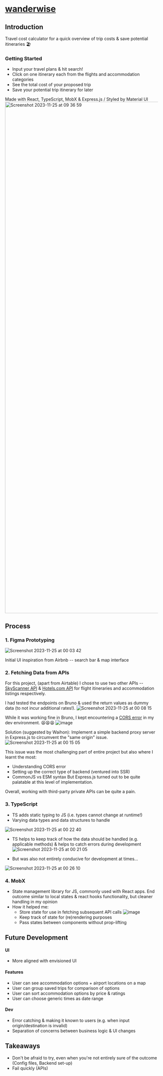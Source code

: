 # [wanderwise](https://wanderwise-psi.vercel.app/)
## Introduction
Travel cost calculator for a quick overview of trip costs & save potential itineraries 🏖️
### Getting Started
* Input your travel plans & hit search!
* Click on one itinerary each from the flights and accommodation categories
* See the total cost of your proposed trip
* Save your potential trip itinerary for later

Made with React, TypeScript, MobX & Express.js 
 / Styled by Material UI
<img width="1680" alt="Screenshot 2023-11-25 at 09 36 59" src="https://github.com/chunxtan/wanderwise/assets/99042026/cef8da84-68f0-4d0c-8138-ee4806e2c7a8">


## Process
### 1. Figma Prototyping
![Screenshot 2023-11-25 at 00 03 42](https://github.com/chunxtan/wanderwise/assets/99042026/04229bf8-aac3-4823-b3c1-a418844343c2)

Initial UI inspiration from Airbnb -- search bar & map interface

### 2. Fetching Data from APIs
For this project, (apart from Airtable) I chose to use two other APIs -- [SkyScanner API](https://developers.skyscanner.net/docs/intro) & [Hotels.com API](https://rapidapi.com/apidojo/api/hotels4/) for flight itineraries and accommodation listings respectively. 

I had tested the endpoints on Bruno & used the return values as dummy data (to not incur additional rates!).
![Screenshot 2023-11-25 at 00 08 15](https://github.com/chunxtan/wanderwise/assets/99042026/53f76c8f-a83e-4c12-b70f-821baa660590)

While it was working fine in Bruno, I kept encountering a [CORS error](https://www.telerik.com/blogs/all-you-need-to-know-cors-errors#:~:text=CORS%20errors%20happen%20when%20a,by%20the%20server's%20CORS%20configuration) in my dev environment. 😫😫😫
![image](https://github.com/chunxtan/wanderwise/assets/99042026/49db7f26-5140-44d4-9c7b-ba9e5088f0a8)

Solution (suggested by Waihon): Implement a simple backend proxy server in Express.js to circumvent the "same origin" issue.
![Screenshot 2023-11-25 at 00 15 05](https://github.com/chunxtan/wanderwise/assets/99042026/271397e0-d9b3-41b5-8d7b-752b7d37af3e)

This issue was the most challenging part of entire project but also where I learnt the most:
* Understanding CORS error
* Setting up the correct type of backend (ventured into SSR)
* CommonJS vs ESM syntax
But Express.js turned out to be quite palatable at this level of implementation.

Overall, working with third-party private APIs can be quite a pain. 

### 3. TypeScript
* TS adds static typing to JS (i.e. types cannot change at runtime!)
* Varying data types and data structures to handle

![Screenshot 2023-11-25 at 00 22 40](https://github.com/chunxtan/wanderwise/assets/99042026/e6c6563e-4d5a-4545-8516-1a2df792dfc4)

* TS helps to keep track of how the data should be handled (e.g. applicable methods) & helps to catch errors during development
![Screenshot 2023-11-25 at 00 21 05](https://github.com/chunxtan/wanderwise/assets/99042026/65fd7c29-2d0e-4f71-b906-ad3251428e48)

* But was also not entirely conducive for development at times...

![Screenshot 2023-11-25 at 00 26 10](https://github.com/chunxtan/wanderwise/assets/99042026/73949046-96ad-4815-846c-353fc01ce46c)

### 4. MobX 
* State management library for JS, commonly used with React apps. End outcome similar to local states & react hooks functionality, but cleaner handling in my opinion 
* How it helped me:
  * Store state for use in fetching subsequent API calls
    ![image](https://github.com/chunxtan/wanderwise/assets/99042026/40297716-c041-4617-96ea-828cee318d79)
  * Keep track of state for (re)rendering purposes
  * Pass states between components without prop-lifting

## Future Development
#### UI
* More aligned with envisioned UI
#### Features
* User can see accommodation options + airport locations on a map
* User can group saved trips for comparison of options
* User can sort accommodation options by price & ratings
* User can choose generic times as date range 
#### Dev 
* Error catching & making it known to users (e.g. when input origin/destination is invalid)
* Separation of concerns between business logic & UI changes

## Takeaways
* Don't be afraid to try, even when you're not entirely sure of the outcome (Config files, Backend set-up)
* Fail quickly (APIs)
